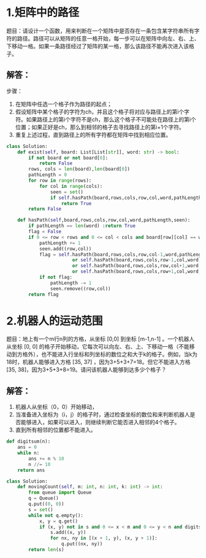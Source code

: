 # 1.矩阵中的路径

题目：请设计一个函数，用来判断在一个矩阵中是否存在一条包含某字符串所有字符的路径。路径可以从矩阵的任意一格开始，每一步可以在矩阵中向左、右、上、下移动一格。如果一条路径经过了矩阵的某一格，那么该路径不能再次进入该格子。

## 解答：

步骤：

1. 在矩阵中任选一个格子作为路径的起点；
2. 假设矩阵中某个格子的字符为ch，并且这个格子将对应与路径上的第i个字符。如果路径上的第i个字符不是ch，那么这个格子不可能处在路径上的第i个位置；如果正好是ch，那么到相邻的格子去寻找路径上的第i+1个字符。
3. 重复上述过程，直到路径上的所有字符都在矩阵中找到相应位置。



```python
class Solution:
    def exist(self, board: List[List[str]], word: str) -> bool:
        if not board or not board[0]:
            return False
        rows, cols = len(board),len(board[0])
        pathLength = 0
        for row in range(rows):
            for col in range(cols):
                seen = set()
                if self.hasPath(board,rows,cols,row,col,word,pathLength,seen):
                    return True
        return False

    def hasPath(self,board,rows,cols,row,col,word,pathLength,seen):
        if pathLength == len(word) :return True
        flag = False
        if 0 <= row < rows and 0 <= col < cols and board[row][col] == word[pathLength] and (row,col) not in seen:
            pathLength += 1
            seen.add((row,col))
            flag = self.hasPath(board,rows,cols,row,col-1,word,pathLength,seen) 
            			or self.hasPath(board,rows,cols,row-1,col,word,pathLength,seen) 
            			or self.hasPath(board,rows,cols,row,col+1,word,pathLength,seen) 
            			or self.hasPath(board,rows,cols,row+1,col,word,pathLength,seen)
            if not flag:
                pathLength -= 1
                seen.remove((row,col))
        return flag
```



# 2.机器人的运动范围

题目：地上有一个m行n列的方格，从坐标 [0,0] 到坐标 [m-1,n-1] 。一个机器人从坐标 [0, 0] 的格子开始移动，它每次可以向左、右、上、下移动一格（不能移动到方格外），也不能进入行坐标和列坐标的数位之和大于k的格子。例如，当k为18时，机器人能够进入方格 [35, 37] ，因为3+5+3+7=18。但它不能进入方格 [35, 38]，因为3+5+3+8=19。请问该机器人能够到达多少个格子？

## 解答：

1. 机器人从坐标（0，0）开始移动，
2. 当准备进入坐标为（i，j）的格子时，通过检查坐标的数位和来判断机器人是否能够进入，如果可以进入，则继续判断它能否进入相邻的4个格子。
3. 直到所有相邻的位置都不能进入。

```python
def digitsum(n):
    ans = 0
    while n:
        ans += n % 10
        n //= 10
    return ans

class Solution:
    def movingCount(self, m: int, n: int, k: int) -> int:
        from queue import Queue
        q = Queue()
        q.put((0, 0))
        s = set()
        while not q.empty():
            x, y = q.get()
            if (x, y) not in s and 0 <= x < m and 0 <= y < n and digitsum(x) + digitsum(y) <= k:
                s.add((x, y))
                for nx, ny in [(x + 1, y), (x, y + 1)]:
                    q.put((nx, ny))
        return len(s)
```



